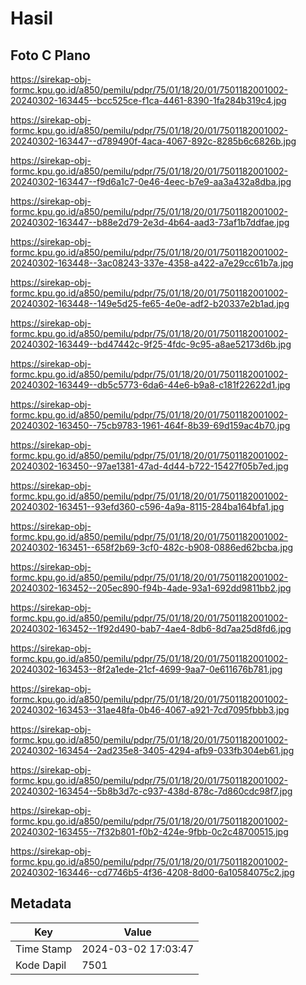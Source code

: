 # Hasil

## Foto C Plano

https://sirekap-obj-formc.kpu.go.id/a850/pemilu/pdpr/75/01/18/20/01/7501182001002-20240302-163445--bcc525ce-f1ca-4461-8390-1fa284b319c4.jpg

https://sirekap-obj-formc.kpu.go.id/a850/pemilu/pdpr/75/01/18/20/01/7501182001002-20240302-163447--d789490f-4aca-4067-892c-8285b6c6826b.jpg

https://sirekap-obj-formc.kpu.go.id/a850/pemilu/pdpr/75/01/18/20/01/7501182001002-20240302-163447--f9d6a1c7-0e46-4eec-b7e9-aa3a432a8dba.jpg

https://sirekap-obj-formc.kpu.go.id/a850/pemilu/pdpr/75/01/18/20/01/7501182001002-20240302-163447--b88e2d79-2e3d-4b64-aad3-73af1b7ddfae.jpg

https://sirekap-obj-formc.kpu.go.id/a850/pemilu/pdpr/75/01/18/20/01/7501182001002-20240302-163448--3ac08243-337e-4358-a422-a7e29cc61b7a.jpg

https://sirekap-obj-formc.kpu.go.id/a850/pemilu/pdpr/75/01/18/20/01/7501182001002-20240302-163448--149e5d25-fe65-4e0e-adf2-b20337e2b1ad.jpg

https://sirekap-obj-formc.kpu.go.id/a850/pemilu/pdpr/75/01/18/20/01/7501182001002-20240302-163449--bd47442c-9f25-4fdc-9c95-a8ae52173d6b.jpg

https://sirekap-obj-formc.kpu.go.id/a850/pemilu/pdpr/75/01/18/20/01/7501182001002-20240302-163449--db5c5773-6da6-44e6-b9a8-c181f22622d1.jpg

https://sirekap-obj-formc.kpu.go.id/a850/pemilu/pdpr/75/01/18/20/01/7501182001002-20240302-163450--75cb9783-1961-464f-8b39-69d159ac4b70.jpg

https://sirekap-obj-formc.kpu.go.id/a850/pemilu/pdpr/75/01/18/20/01/7501182001002-20240302-163450--97ae1381-47ad-4d44-b722-15427f05b7ed.jpg

https://sirekap-obj-formc.kpu.go.id/a850/pemilu/pdpr/75/01/18/20/01/7501182001002-20240302-163451--93efd360-c596-4a9a-8115-284ba164bfa1.jpg

https://sirekap-obj-formc.kpu.go.id/a850/pemilu/pdpr/75/01/18/20/01/7501182001002-20240302-163451--658f2b69-3cf0-482c-b908-0886ed62bcba.jpg

https://sirekap-obj-formc.kpu.go.id/a850/pemilu/pdpr/75/01/18/20/01/7501182001002-20240302-163452--205ec890-f94b-4ade-93a1-692dd9811bb2.jpg

https://sirekap-obj-formc.kpu.go.id/a850/pemilu/pdpr/75/01/18/20/01/7501182001002-20240302-163452--1f92d490-bab7-4ae4-8db6-8d7aa25d8fd6.jpg

https://sirekap-obj-formc.kpu.go.id/a850/pemilu/pdpr/75/01/18/20/01/7501182001002-20240302-163453--8f2a1ede-21cf-4699-9aa7-0e611676b781.jpg

https://sirekap-obj-formc.kpu.go.id/a850/pemilu/pdpr/75/01/18/20/01/7501182001002-20240302-163453--31ae48fa-0b46-4067-a921-7cd7095fbbb3.jpg

https://sirekap-obj-formc.kpu.go.id/a850/pemilu/pdpr/75/01/18/20/01/7501182001002-20240302-163454--2ad235e8-3405-4294-afb9-033fb304eb61.jpg

https://sirekap-obj-formc.kpu.go.id/a850/pemilu/pdpr/75/01/18/20/01/7501182001002-20240302-163454--5b8b3d7c-c937-438d-878c-7d860cdc98f7.jpg

https://sirekap-obj-formc.kpu.go.id/a850/pemilu/pdpr/75/01/18/20/01/7501182001002-20240302-163455--7f32b801-f0b2-424e-9fbb-0c2c48700515.jpg

https://sirekap-obj-formc.kpu.go.id/a850/pemilu/pdpr/75/01/18/20/01/7501182001002-20240302-163446--cd7746b5-4f36-4208-8d00-6a10584075c2.jpg


## Metadata

| Key        | Value               |
| ---------- | ------------------- |
| Time Stamp | 2024-03-02 17:03:47 |
| Kode Dapil | 7501                |



